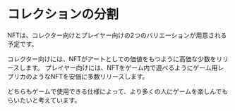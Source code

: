 # コレクションの分割

NFTは、コレクター向けとプレイヤー向けの2つのバリエーションが用意される予定です。

コレクター向けには、NFTがアートとしての価値をもつように高価な少数をリリースします。
プレイヤー向けには、NFTをゲーム内で遊べるようにゲーム用レプリカのようなNFTを安価に多数リリースします。

どちらもゲームで使用できる仕様によって、より多くの人にゲームを楽しんでもらいたいと考えています。
